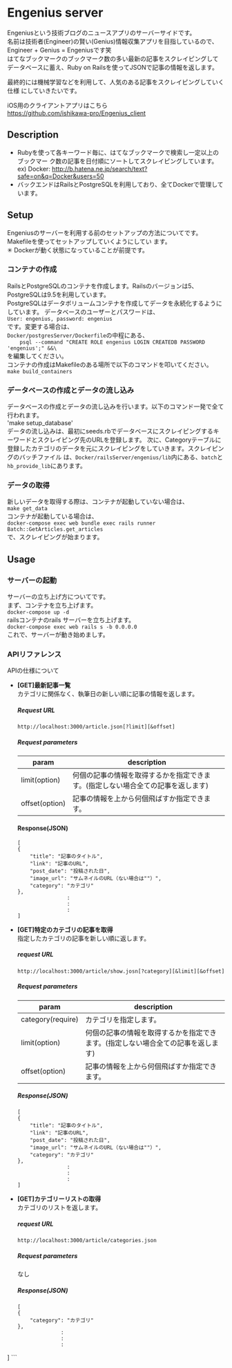 # Engenius server
 Engeniusという技術ブログのニュースアプリのサーバーサイドです。  
 名前は技術者(Engineer)の賢い(Genius)情報収集アプリを目指しているので、  
Engineer + Genius = Engeniusです笑  
 はてなブックマークのブックマーク数の多い最新の記事をスクレイピングして
データベースに蓄え、Ruby on Railsを使ってJSONで記事の情報を返します。  

 最終的には機械学習などを利用して、人気のある記事をスクレイピングしていく仕様
にしていきたいです。  

iOS用のクライアントアプリはこちら  
https://github.com/ishikawa-pro/Engenius_client
## Description
* Rubyを使って各キーワード毎に、はてなブックマークで検索し一定以上のブックマー
ク数の記事を日付順にソートしてスクレイピングしています。  
ex) Docker: http://b.hatena.ne.jp/search/text?safe=on&q=Docker&users=50  
* バックエンドはRailsとPostgreSQLを利用しており、全てDockerで管理しています。
## Setup
Engeniusのサーバーを利用する前のセットアップの方法についてです。Makefileを使ってセットアップしていくようにしてい
ます。  
✳︎ Dockerが動く状態になっていることが前提です。  
### コンテナの作成
RailsとPostgreSQLのコンテナを作成します。Railsのバージョンは5、PostgreSQLは9.5を利用しています。  
PostgreSQLはデータボリュームコンテナを作成してデータを永続化するようにしています。
データベースのユーザーとパスワードは、  
`User: engenius, password: engenius`  
です。変更する場合は、  
`Docker/postgresServer/Dockerfile`の中程にある、  
`    psql --command "CREATE ROLE engenius LOGIN CREATEDB PASSWORD 'engenius';" &&\`  
を編集してください。  
コンテナの作成はMakefileのある場所で以下のコマンドを叩いてください。  
`make build_containers`  
### データベースの作成とデータの流し込み
データベースの作成とデータの流し込みを行います。以下のコマンド一発で全て行われます。  
'make setup_database'  
データの流し込みは、最初にseeds.rbでデータベースにスクレイピングするキーワードとスクレイピング先のURLを登録します。
次に、Categoryテーブルに登録したカテゴリのデータを元にスクレイピングをしていきます。スクレイピングのバッチファイル
は、`Docker/railsServer/engenius/lib`内にある、`batch`と`hb_provide_lib`にあります。  
### データの取得
新しいデータを取得する際は、コンテナが起動していない場合は、  
`make get_data`  
コンテナが起動している場合は、  
`docker-compose exec web bundle exec rails runner Batch::GetArticles.get_articles`  
で、スクレイピングが始まります。
## Usage
### サーバーの起動
サーバーの立ち上げ方についてです。  
まず、コンテナを立ち上げます。  
`docker-compose up -d`  
railsコンテナのrails サーバーを立ち上げます。  
`docker-compose exec web rails s -b 0.0.0.0`  
これで、サーバーが動き始めましす。
### APIリファレンス
APIの仕様について  
* **[GET]最新記事一覧**  
    カテゴリに関係なく、執筆日の新しい順に記事の情報を返します。  
    ##### Request URL  
    `http://localhost:3000/article.json[?limit][&offset]`  
    ##### Request parameters
    |param|description|
    |---|---|
    |limit(option) |何個の記事の情報を取得するかを指定できます。(指定しない場合全ての記事を返します)|
    |offset(option)|記事の情報を上から何個飛ばすか指定できます。|  
    #### Response(JSON)
    ```
	[
    {
        "title": "記事のタイトル",
        "link": "記事のURL",
        "post_date": "投稿された日",
        "image_url": "サムネイルのURL（ない場合は""）",
        "category": "カテゴリ"
    },
                    :
                    :
                    :
    ]
	``` 
* **[GET]特定のカテゴリの記事を取得**  
    指定したカテゴリの記事を新しい順に返します。  
    ##### request URL  
    `http://localhost:3000/article/show.josn[?category][&limit][&offset]`  
    ##### Request parameters  
    |param|description|
    |---|---|
    |category(require)|カテゴリを指定します。|
    |limit(option) |何個の記事の情報を取得するかを指定できます。(指定しない場合全ての記事を返します)|
    |offset(option)|記事の情報を上から何個飛ばすか指定できます。|  
    ##### Response(JSON)
    ```
	[
	{                                                      
	    "title": "記事のタイトル",
	    "link": "記事のURL",
	    "post_date": "投稿された日",
	    "image_url": "サムネイルのURL（ない場合は""）",
	    "category": "カテゴリ"
	},
	                :
	                :
	                :
	]
    ```
* **[GET]カテゴリーリストの取得**  
    カテゴリのリストを返します。  
    ##### request URL  
    `http://localhost:3000/article/categories.json`
    ##### Request parameters  
	なし  
    ##### Response(JSON)  
    ```
    [
    {
        "category": "カテゴリ"
    },
				  :
				  :
				  :
]
    ```
